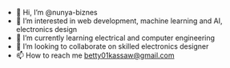 - 👋 Hi, I’m @nunya-biznes
- 👀 I’m interested in web development, machine learning and AI, electronics design
- 🌱 I’m currently learning electrical and computer engineering
- 💞️ I’m looking to collaborate on skilled electronics designer
- 📫 How to reach me betty01kassaw@gmail.com

<!---
nunya-biznes/nunya-biznes is a ✨ special ✨ repository because its `README.md` (this file) appears on your GitHub profile.
You can click the Preview link to take a look at your changes.
--->
